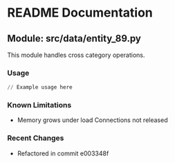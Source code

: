 # README Documentation

## Module: src/data/entity_89.py

This module handles cross category operations.

### Usage

```python
// Example usage here
```

### Known Limitations

- Memory grows under load Connections not released

### Recent Changes

- Refactored in commit e003348f
